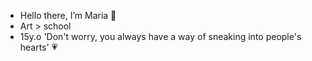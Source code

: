 - Hello there, I’m Maria 🤭
- Art > school
- 15y.o
'Don't worry, you always have a way of sneaking into people's hearts' 💗
<!---
marialves24/marialves24 is a ✨ special ✨ repository because its `README.md` (this file) appears on your GitHub profile.
You can click the Preview link to take a look at your changes.
--->
